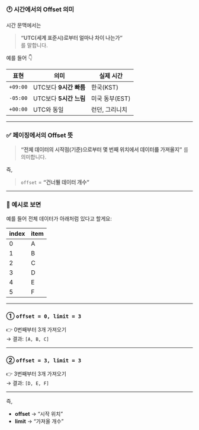### 🕐 시간에서의 Offset 의미

시간 문맥에서는

> **“UTC(세계 표준시)로부터 얼마나 차이 나는가”**  
> 를 말합니다.

예를 들어 👇

| 표현 | 의미 | 실제 시간 |
|------|------|------------|
| `+09:00` | UTC보다 **9시간 빠름** | 한국(KST) |
| `-05:00` | UTC보다 **5시간 느림** | 미국 동부(EST) |
| `+00:00` | UTC와 동일 | 런던, 그리니치 |

---

### ✅ 페이징에서의 Offset 뜻

> **“전체 데이터의 시작점(기준)으로부터 몇 번째 위치에서 데이터를 가져올지”** 를 의미합니다.

즉,  
> `offset` = **“건너뛸 데이터 개수”**

---

### 🔹 예시로 보면

예를 들어 전체 데이터가 아래처럼 있다고 할게요:

| index | item |
|--------|------|
| 0 | A |
| 1 | B |
| 2 | C |
| 3 | D |
| 4 | E |
| 5 | F |

---

### ① `offset = 0, limit = 3`

👉 0번째부터 3개 가져오기  
→ 결과: `[A, B, C]`

---

### ② `offset = 3, limit = 3`

👉 3번째부터 3개 가져오기  
→ 결과: `[D, E, F]`

---

즉,  
- **offset** → “시작 위치”  
- **limit** → “가져올 개수”
